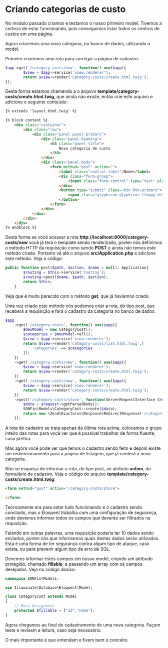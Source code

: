 # Criando categorias de custo

No módulo passado criamos e testamos o nosso primeiro model. Tivemos a certeza de estar funcionando, pois conseguimos listar todos os centros de custos em uma página.

Agora criaremos uma nova categoria, no banco de dados, utilizando o model.

Primeiro criaremos uma rota para carregar a página de cadastro:

```php
$app->get('/category-costs/new', function() use($app){
        $view = $app->service('view.renderer');
        return $view->render('category-costs/create.html.twig');
});
```

Desta forma estamos chamando a o arquivo **template/category-costs/create.html.twig**, que ainda não existe, então crie este arquivo e adicione o seguinte conteúdo:

```html
{% extends 'layout.html.twig' %}

{% block content %}
    <div class="container">
        <div class="row">
            <div class="panel panel-primary">
                <div class="panel-heading">
                    <h3 class="panel-title">
                        Nova categoria de custo
                    </h3>
                </div>
                <div class="panel-body">
                    <form method="post" action="">
                        <label class="control-label">Nome</label>
                        <div class="form-group">
                            <input class="form-control" type="text" placeholder="Nome" name="name">
                        </div>
                        <button type="submit" class="btn btn-primary">
                            <span class="glyphicon glyphicon-floppy-disk"></span>
                        </button>
                    </form>
                </div>
            </div>
        </div>
    </div>
{% endblock %}
```

Desta forma se você acessar a rota **http://localhost:8000/category-costs/new** você já terá o template sendo renderizado, porém nós definimos o método HTTP da requisição como sendo **POST** e ainda não temos este método criado. Portanto vá até o arquivo **src/Application.php** e adicione este método. Veja o código:

```php
public function post($path, $action, $name = null): Application{
        $routing = $this->service('routing');
        $routing->post($name, $path, $action);
        return $this;
    }
```

Veja que é muito parecido com o método **get**, que já havíamos criado.

Uma vez criado este método nós podemos criar a rota, do tipo post, que receberá a requisição e fará o cadastro da categoria no banco de dados.

```php
$app
    ->get('/category-costs', function() use($app){
        $meuModel = new CategoryCost();
        $categories = $meuModel->all();
        $view = $app->service('view.renderer');
        return $view->render('category-costs/list.html.twig',[
            'categories' => $categories
        ]);
    })
    ->get('/category-costs/new', function() use($app){
        $view = $app->service('view.renderer');
        return $view->render('category-costs/create.html.twig');
    })
    ->get('/category-costs/new', function() use($app){
        $view = $app->service('view.renderer');
        return $view->render('category-costs/create.html.twig');
    })
    ->post('/category-costs/store', function(ServerRequestInterface $request) use($app){
        $data = $request->getParsedBody();
        SONFin\Models\CategoryCost::create($data);
        return new \Zend\Diactoros\Response\RedirectResponse('/category-costs');
    });
```

A rota de cadastro se trata apenas da última rota acima, colocamos o grupo inteiro das rotas para você ver que é possível trabalhar de forma fluente, caso prefira.

Mas agora você pode ver que temos o cadastro sendo feito e depois existe um redirecionamento para a página de listagem, que já conterá a nova categoria.

Não se esqueça de informar a rota, do tipo post, ao atributo **action**, do formulário de cadastro. Veja o código do arquivo **template/category-costs/create.html.twig**:

```html
<form method="post" action="/category-costs/store">

</form>
```

Teóricamente era para estar tudo funcionando e o cadastro sendo concluído, mas o Eloquent trabalha com uma configuração de segurança, onde devemos informar todos os campos que deverão ser filtrados na requisição.

Falando em outras palavras, uma requisição poderia ter 10 dados sendo enviados, porém nós que informamos quais destes dados serão utilizados. Esta é uma forma de ter segurança contra algum tipo de ataque, caso exista, ou para prevenir algum tipo de erro de SQL.

Devemos informar estes campos em nosso model, criando um atribudo protegido, chamado **fillable**, e passando um array com os campos desejados. Veja no código abaixo:

```php
namespace SONFin\Models;

use Illuminate\Database\Eloquent\Model;

class CategoryCost extends Model
{
    // Mass Assignment
    protected $fillable = ["id","name"];
}
```

Agora chegamos ao final do cadastramento de uma nova categoria. Façam teste e revisem a leitura, caso seja necessário.

O mais importante é que entendam e fixem bem o conceito.